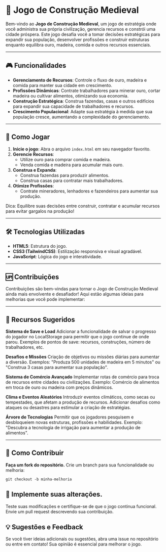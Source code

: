 # 🏰 Jogo de Construção Medieval
Bem-vindo ao **Jogo de Construção Medieval**, um jogo de estratégia onde você administra sua própria civilização, gerencia recursos e constrói uma cidade próspera. Este jogo desafia você a tomar decisões estratégicas para expandir sua população, desenvolver profissões e construir estruturas enquanto equilibra ouro, madeira, comida e outros recursos essenciais.

---
## 🎮 Funcionalidades
- **Gerenciamento de Recursos**: Controle o fluxo de ouro, madeira e comida para manter sua cidade em crescimento.
- **Profissões Dinâmicas**: Contrate trabalhadores para minerar ouro, cortar madeira ou cultivar alimentos, otimizando sua economia.
- **Construção Estratégica**: Construa fazendas, casas e outros edifícios para expandir sua capacidade de trabalhadores e recursos.
- **Crescimento Populacional**: Adapte sua estratégia à medida que sua população cresce, aumentando a complexidade do gerenciamento.

---
## 🚀 Como Jogar
1. **Inicie o jogo**: Abra o arquivo `index.html` em seu navegador favorito.
2. **Gerencie Recursos**:
   - Utilize ouro para comprar comida e madeira.
   - Venda comida e madeira para acumular mais ouro.
3. **Construa e Expanda**:
   - Construa fazendas para produzir alimentos.
   - Construa casas para contratar mais trabalhadores.
4. **Otimize Profissões**:
   - Contrate mineradores, lenhadores e fazendeiros para aumentar sua produção.

Dica: Equilibre suas decisões entre construir, contratar e acumular recursos para evitar gargalos na produção!

---
## 🛠️ Tecnologias Utilizadas
- **HTML5**: Estrutura do jogo.
- **CSS3 (TailwindCSS)**: Estilização responsiva e visual agradável.
- **JavaScript**: Lógica do jogo e interatividade.

---
## 🆙 Contribuições
Contribuições são bem-vindas para tornar o Jogo de Construção Medieval ainda mais envolvente e desafiador! Aqui estão algumas ideias para melhorias que você pode implementar:

---
## 🌟 Recursos Sugeridos

**Sistema de Save e Load**
Adicionar a funcionalidade de salvar o progresso do jogador no LocalStorage para permitir que o jogo continue de onde parou.
Exemplos de pontos de save: recursos, construções, número de trabalhadores, etc.

**Desafios e Missões**
Criação de objetivos ou missões diárias para aumentar a diversão.
Exemplos: "Produza 500 unidades de madeira em 5 minutos" ou "Construa 3 casas para aumentar sua população".

**Sistema de Comércio Avançado**
Implementar rotas de comércio para troca de recursos entre cidades ou civilizações.
Exemplo: Comércio de alimentos em troca de ouro ou madeira com preços dinâmicos.

**Clima e Eventos Aleatórios**
Introduzir eventos climáticos, como secas ou tempestades, que afetam a produção de recursos.
Adicionar desafios como ataques ou desastres para estimular a criação de estratégias.

**Árvore de Tecnologias**
Permitir que os jogadores pesquisem e desbloqueiem novas estruturas, profissões e habilidades.
Exemplo: "Descubra a tecnologia de irrigação para aumentar a produção de alimentos".

---
## 🤝 Como Contribuir
**Faça um fork do repositório.**
Crie um branch para sua funcionalidade ou melhoria:
```TEXT
git checkout -b minha-melhoria  
```

## 📒 Implemente suas alterações.
Teste suas modificações e certifique-se de que o jogo continua funcional.
Envie um pull request descrevendo sua contribuição.

## 💡 Sugestões e Feedback
Se você tiver ideias adicionais ou sugestões, abra uma issue no repositório ou entre em contato! Sua opinião é essencial para melhorar o jogo.
